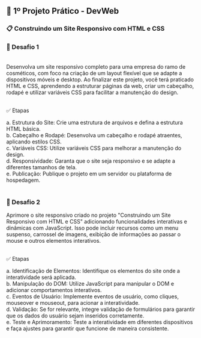 ## 🚀 1º Projeto Prático - DevWeb
### 📋 Construindo um Site Responsivo com HTML e CSS

### 🚩 Desafio 1
<br>
Desenvolva um site responsivo completo para uma empresa do ramo de cosméticos, com foco na criação de um layout flexível que se adapte a dispositivos móveis e desktop. Ao finalizar este projeto, você terá praticado HTML e CSS, aprendendo a estruturar páginas da web, criar um cabeçalho, rodapé e utilizar variáveis CSS para facilitar a manutenção do design.

<br>✅ Etapas<br>

a. Estrutura do Site: Crie uma estrutura de arquivos e defina a estrutura HTML básica.<br>
b. Cabeçalho e Rodapé: Desenvolva um cabeçalho e rodapé atraentes, aplicando estilos CSS.<br>
c. Variáveis CSS: Utilize variáveis CSS para melhorar a manutenção do design.<br>
d. Responsividade: Garanta que o site seja responsivo e se adapte a diferentes tamanhos de tela.<br>
e. Publicação: Publique o projeto em um servidor ou plataforma de hospedagem.<br><br>


### 🚩 Desafio 2
Aprimore o site responsivo criado no projeto "Construindo um Site Responsivo com HTML e CSS" adicionando funcionalidades interativas e dinâmicas com JavaScript. Isso pode incluir recursos como um menu suspenso, carrossel de imagens, exibição de informações ao passar o mouse e outros elementos interativos.

<br>✅ Etapas<br>

a. Identificação de Elementos: Identifique os elementos do site onde a interatividade será aplicada.<br>
b. Manipulação do DOM: Utilize JavaScript para manipular o DOM e adicionar comportamentos interativos.<br>
c. Eventos de Usuário: Implemente eventos de usuário, como cliques, mouseover e mouseout, para acionar a interatividade.<br>
d. Validação: Se for relevante, integre validação de formulários para garantir que os dados do usuário sejam inseridos corretamente.<br>
e. Teste e Aprimoramento: Teste a interatividade em diferentes dispositivos e faça ajustes para garantir que funcione de maneira consistente.<br>

